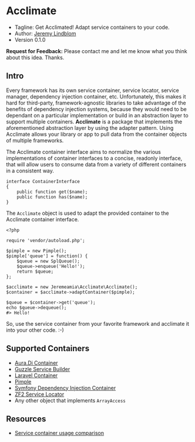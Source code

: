 # Acclimate

* Tagline: Get Acclimated! Adapt service containers to your code.
* Author: [Jeremy Lindblom](https://twitter.com/jeremeamia)
* Version 0.1.0

**Request for Feedback:** Please contact me and let me know what you think about this idea. Thanks.

## Intro

Every framework has its own service container, service locator, service manager, dependency injection container, etc.
Unfortunately, this makes it hard for third-party, framework-agnostic libraries to take advantage of the benefits of
dependency injection systems, because they would need to be dependant on a particular implementation or build in an
abstraction layer to support multiple containers. **Acclimate** is a package that implements the aforementioned
abstraction layer by using the adapter pattern. Using Acclimate allows your library or app to pull data from the
container objects of multiple frameworks.

The Acclimate container interface aims to normalize the various implementations of container interfaces to a concise,
readonly interface, that will allow users to consume data from a variety of different containers in a consistent way.

    interface ContainerInterface
    {
        public function get($name);
        public function has($name);
    }

The `Acclimate` object is used to adapt the provided container to the Acclimate container interface.

    <?php

    require 'vendor/autoload.php';

    $pimple = new Pimple();
    $pimple['queue'] = function() {
        $queue = new SplQueue();
        $queue->enqueue('Hello!');
        return $queue;
    };

    $acclimate = new Jeremeamia\Acclimate\Acclimate();
    $container = $acclimate->adaptContainer($pimple);

    $queue = $container->get('queue');
    echo $queue->dequeue();
    #> Hello!

So, use the service container from your favorite framework and acclimate it into your other code. :-)

## Supported Containers

* [Aura.Di Container](https://github.com/auraphp/Aura.Di/blob/develop/src/Aura/Di/ContainerInterface.php)
* [Guzzle Service Builder](https://github.com/guzzle/service/blob/master/Builder/ServiceBuilderInterface.php)
* [Laravel Container](https://github.com/laravel/framework/blob/master/src/Illuminate/Container/Container.php)
* [Pimple](https://github.com/fabpot/Pimple/blob/master/lib/Pimple.php)
* [Symfony Dependency Injection Container](https://github.com/symfony/symfony/blob/master/src/Symfony/Component/DependencyInjection/ContainerInterface.php)
* [ZF2 Service Locator](https://github.com/zendframework/zf2/blob/master/library/Zend/Di/ServiceLocator.php)
* Any other object that implements `ArrayAccess`

## Resources

* [Service container usage comparison](https://gist.github.com/mnapoli/6159681)
